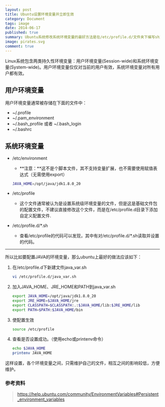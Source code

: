 ```yaml
---
layout: post
title: Ubuntu设置环境变量并立即生效
category: Document
tags: image
date: 2014-06-17
published: true
summary: Ubuntu系统修改系统环境变量的最好方法是在/etc/profile.d/文件夹下编写sh文件，而非直接修改/etc/profile文件。
image: pirates.svg
comment: true
---
```


Linux系统包含两类持久性环境变量：用户环境变量(Session-wide)和系统环境变量(System-wide)。用户环境变量仅仅对当前的用户有效，系统环境变量对所有用户都有效。

## 用户环境变量

用户环境变量通常被存储在下面的文件中：

- ~/.profile
- ~/.pam_environment
- ~/.bash_profile 或者 ~/.bash_login
- ~/.bashrc

## 系统环境变量

- /etc/environment
    - **注意：**这不是个脚本文件，其不支持变量扩展，也不需要使用赋值表达式（无需使用export）

    ```bash
    JAVA_HOME=/opt/java/jdk1.8.0_20
    ```
- /etc/profile
    - 这个文件通常被认为是设置系统级环境变量的文件，但是这是基础文件包的配置文件，不建议直接修改这个文件，而是在/etc/profile.d目录下添加自定义配置文件.
- /etc/profile.d/*.sh
    - 查看/etc/profile的代码可以发现，其中有对/etc/profile.d/*.sh读取并设置的代码。


------

所以比如要配置JAVA的环境变量，那么ubuntu上最好的做法应该如下：

1. 在/etc/profile.d下新建文件java_var.sh

    ```bash
    vi /etc/profile.d/java_var.sh
    ```

2. 加入JAVA_HOME、JRE_HOME和PATH到java_var.sh

    ```bash
    export JAVA_HOME=/opt/java/jdk1.8.0_20
    export JRE_HOME=$JAVA_HOME/jre
    export CLASSPATH=$CLASSPATH:.:$JAVA_HOME/lib:$JRE_HOME/lib
    export PATH=$PATH:$JAVA_HOME/bin
    ```

3. 使配置生效

    ```bash
    source /etc/profile
    ```

4. 查看是否设置成功。（使用echo或printenv命令）

    ```bash
    echo $JAVA_HOME
    printenv JAVA_HOME
    ```

这样设置，各个环境变量之间，只需维护自己的文件，相互之间的影响较低，方便维护。


### 参考资料

> https://help.ubuntu.com/community/EnvironmentVariables#Persistent_environment_variables